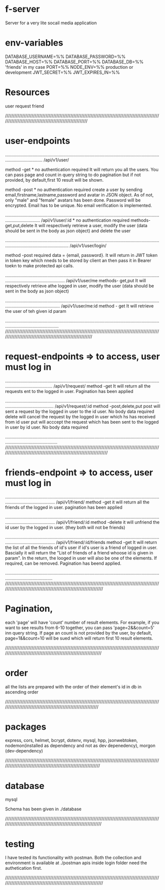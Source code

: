 # f-server

Server for a very lite socail media application

# env-variables

DATABASE_USERNAME=%%
DATABASE_PASSWORD=%%
DATABASE_HOST=%%
DATABASE_PORT=%%
DATABASE_DB=%% 'friends' in my case
PORT=%%
NODE_ENV=%% production or development
JWT_SECRET=%%
JWT_EXPIRES_IN=%%

# Resources

user
request
friend

////////////////////////////////////////////////////////////////////////////////////////////////////////////////////////////////////////////////////////

# user-endpoints

..........................................................................................................................................................
/api/v1/user/

method -get \* no authentication required
It will return you all the users. You can pass page and count in query string to do pagination but if not provided, by default,first 10 result will be shown.

method -post \* no authentication required
create a user by sending email,firstname,lastname,password and avatar in JSON object. As of not, only "male" and "female" avatars has been done. Password will be encrypted. Email has to be unique. No email verification is implemented.

........................................................................................................................................................
/api/v1/user/:id \* no authentication required
methods- get,put,delete
It will respectively retrieve a user, modify the user (data should be sent in the body as json object) and delete the user

...............................................................................................................................................................................
/api/v1/user/login/

method -post
required data = {email, password}. It will return in JWT token in token key which nneds to be stored by client an then pass it in Bearer toekn to make protected api calls.

............................................................................................................................................................................
/api/v1/user/me
methods- get,put
It will respectively retrieve athe logged in user, modify the user (data should be sent in the body as json object)

........................................................................................................................................................................
/api/v1/user/me:id
method - get
It will retrieve the user of teh given id param

.......................................................................................................................................................................
///////////////////////////////////////////////////////////////////////////////////////////////////////////////////////////////////////////////////////////

# request-endpoints => to access, user must log in

..................................................................................................................................................................
/api/v1/request/
method -get
It will return all the requests ent to the logged in user. Pagination has been applied

...................................................................................................................................................................
/api/v1/request/:id
method -post,delete,put
post will sent a request by the logged in user to the id user. No body data required
delete will cancel the request by the logged in user which hs has received from id user
put will acccept the request which has been sent to the logged in user by id user. No body data required

......................................................................................................................................................................
/////////////////////////////////////////////////////////////////////////////////////////////////////////////////////////////////////////////////////////////////////

# friends-endpoint => to access, user must log in

....................................................................................................................................................................
/api/v1/friend/
method -get
it will return all the friends of the logged in user. pagination has been applied

....................................................................................................................................................................
/api/v1/friend/:id
method -delete
it will unfriend the id user by the logged in user. (they both will not be friends)

....................................................................................................................................................................
/api/v1/friend/:id/friends
method -get
It will return the list of all the friends of id's user if id's user is a friend of logged in user. Bascially it will return the "List of friends of a friend whoose id is given in param". In the return, the looged in user will also be one of the elements. If required, can be removed. Pagination has beend applied.

..................................................................................................................................................................
//////////////////////////////////////////////////////////////////////////////////////////////////////////////////////////////////////////////////////////////////

# Pagination,

each 'page' will have 'count' number of result elements. For example, if you want to see results from 6-10 together, you can pass 'page=2&&count=5' inn query string.
If page an count is not provided by the user, by default, page=1&&count=10 will be sued which will return first 10 result elements.

/////////////////////////////////////////////////////////////////////////////////////////////////////////////////////////////////////////////////////////////////

# order

all the lists are prepared with the order of their element's id in db in ascending order

///////////////////////////////////////////////////////////////////////////////////////////////////////////////////////////////////////////////////////////////

# packages

express, cors, helmet, bcrypt, dotenv, mysql, hpp, jsonwebtoken, nodemon(installed as dependency and not as dev depenedency), morgon (dev-dependency)

////////////////////////////////////////////////////////////////////////////////////////////////////////////////////////////////////////////////////////////////

# database

mysql

Schema has been given in ./database

/////////////////////////////////////////////////////////////////////////////////////////////////////////////////////////////////////////////////////////////////

# testing

I have tested its functionality with postman. Both the collection and environment is available at ./postman
apis inside login folder need the authetication first.

//////////////////////////////////////////////////////////////////////////////////////////////////////////////////////////////////////////////////////////////////
